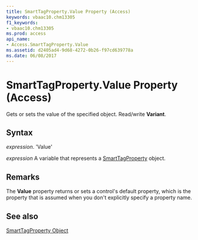 ```yaml
---
title: SmartTagProperty.Value Property (Access)
keywords: vbaac10.chm13305
f1_keywords:
- vbaac10.chm13305
ms.prod: access
api_name:
- Access.SmartTagProperty.Value
ms.assetid: d2405ad4-9d68-4272-0b26-f97cd639778a
ms.date: 06/08/2017
---
```



# SmartTagProperty.Value Property (Access)

Gets or sets the value of the specified object. Read/write  **Variant**.


## Syntax

 _expression_. 'Value'

 _expression_ A variable that represents a [SmartTagProperty](./Access.SmartTagProperty.md) object.


## Remarks

The  **Value** property returns or sets a control's default property, which is the property that is assumed when you don't explicitly specify a property name.


## See also


[SmartTagProperty Object](Access.SmartTagProperty.md)

